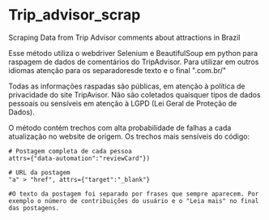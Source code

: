 # Trip_advisor_scrap
Scraping Data from Trip Advisor comments about attractions in Brazil

Esse método utiliza o webdriver Selenium e BeautifulSoup em python para raspagem de dados de comentários do TripAdvisor. Para utilizar em outros idiomas atenção para os separadoresde texto e o final ".com.br/"

Todas as informações raspadas são públicas, em atenção à política de privacidade do site TripAvisor. Não são coletados quaisquer tipos de dados pessoais ou sensíveis em atenção à LGPD (Lei Geral de Proteção de Dados).

O método contém trechos com alta probabilidade de falhas a cada atualização no website de origem. Os trechos mais sensíveis do código:

	# Postagem completa de cada pessoa
	attrs={"data-automation":"reviewCard"})

	# URL da postagem
	"a" > "href", attrs={"target":"_blank"}

	#O texto da postagem foi separado por frases que sempre aparecem. Por exemplo o número de contribuições do usuário e o "Leia mais" no final das postagens. 
